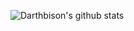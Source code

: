 

![Darthbison's github stats](https://github-readme-stats.vercel.app/api?username=darthbison&show_icons=true&title_color=fff&icon_color=79ff97&text_color=9f9f9f&bg_color=151515)
